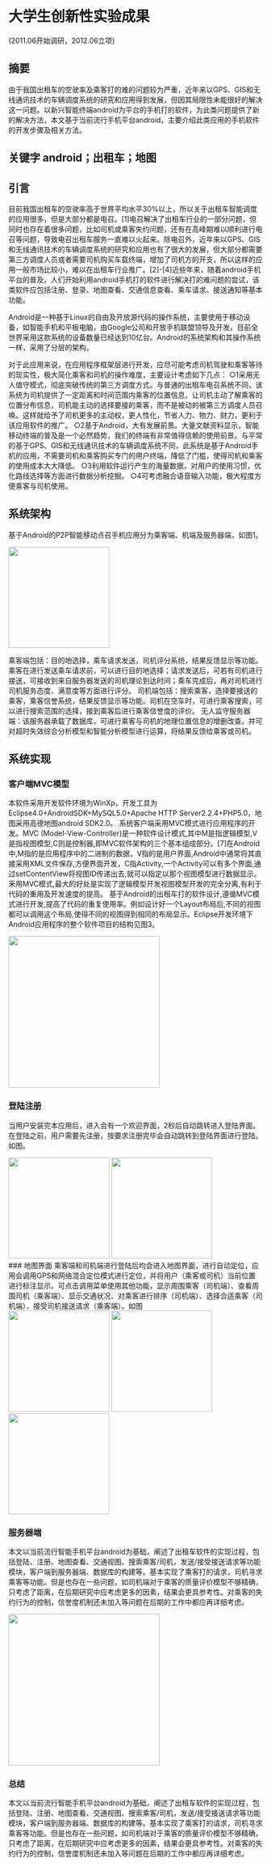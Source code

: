 # 大学生创新性实验成果
(2011.06开始调研，2012.06立项)
## 摘要
由于我国出租车的空驶率及乘客打的难的问题较为严重，近年来以GPS、GIS和无线通讯技术的车辆调度系统的研究和应用得到发展，但因其局限性未能很好的解决这一问题。以新兴智能终端android为平台的手机打的软件，为此类问题提供了新的解决方法，本文基于当前流行手机平台android，主要介绍此类应用的手机软件的开发步骤及相关方法。
## 关键字 android；出租车；地图
## 引言
目前我国出租车的空驶率高于世界平均水平30%以上，所以关于出租车智能调度的应用很多，但是大部分都是电召。[1]电召解决了出租车行业的一部分问题，但同时也存在着很多问题，比如司机或乘客失约问题，还有在高峰期难以顺利进行电召等问题，导致电召出租车服务一直难以火起来。除电召外，近年来以GPS、GIS和无线通讯技术的车辆调度系统的研究和应用也有了很大的发展，但大部分都需要第三方调度人员或者需要司机购买车载终端，增加了司机方的开支，所以这样的应用一般市场比较小，难以在出租车行业推广。[2]-[4]近些年来，随着android手机平台的普及，人们开始利用android手机打的软件进行解决打的难问题的尝试，该类软件应包括注册、登录、地图查看、交通信息查看、乘车请求、接送通知等基本功能。

Android是一种基于Linux的自由及开放源代码的操作系统，主要使用于移动设备，如智能手机和平板电脑，由Google公司和开放手机联盟领导及开发。目前全世界采用这款系统的设备数量已经达到10亿台。Android的系统架构和其操作系统一样，采用了分层的架构。

对于此应用来说，在应用程序框架层进行开发，应尽可能考虑司机驾驶和乘客等待的现实性，极大简化乘客和司机的操作难度，主要设计考虑如下几点：
○1采用无人值守模式，彻底突破传统的第三方调度方式。与普通的出租车电召系统不同，该系统为司机提供了一定距离和时间范围内乘客的位置信息，让司机主动了解乘客的位置分布信息，司机能主动的选择要接的乘客，而不是被动的被第三方调度人员召唤。这样就给予了司机更多的主动权，更人性化，节省人力、物力、财力，更利于该应用软件的推广。
○2基于Android，大有发展前景。大量文献资料显示，智能移动终端的普及是一个必然趋势，我们的终端有非常值得信赖的使用前景。与平常的基于GPS、GIS和无线通讯技术的车辆调度系统不同，此系统是基于Android手机的应用，不需要司机和乘客购买专门的用户终端，降低了门槛，使得司机和乘客的使用成本大大降低。
○3利用软件运行产生的海量数据，对用户的使用习惯，优化路线选择等方面进行数据分析挖掘。
○4可考虑融合语音输入功能，极大程度方便乘客与司机使用。
## 系统架构
基于Android的P2P智能移动点召手机应用分为乘客端、机端及服务器端，如图1。

<img src="https://github.com/cy2307422/blog/blob/master/flowchart.png" width="200" hegiht="650"/>


乘客端包括：目的地选择，乘车请求发送，司机评分系统，结果反馈显示等功能。乘客在进行发送乘车请求前，可以进行目的地选择；请求发送后，可若有司机进行接送，可接收到来自服务器发送的司机理论到达时间；乘车完成后，再对司机进行司机服务态度、满意度等方面进行评分。
司机端包括：搜索乘客，选择要接送的乘客，乘客信誉系统，结果反馈显示等功能。司机在空车时，可进行乘客搜索，可以进行搜索范围的选择，接到乘客后进行乘客信誉度的评价。
无人监守服务器端：该服务器承载了数据库，可进行乘客与司机的地理位置信息的增删改查。并可对超时失效综合分析模型和智能分析模型进行运算，将结果反馈给乘客或司机。
## 系统实现
### 客户端MVC模型
本软件采用开发软件环境为WinXp，开发工具为Eclipse4.0+AndroidSDK+MySQL5.0+Apache HTTP Server2.2.4+PHP5.0，地图采用高德地图android SDK2.0。
系统客户端采用MVC模式进行应用程序的开发。MVC (Model-View-Controller)是一种软件设计模式,其中M是指逻辑模型,V是指视图模型,C则是控制器,即MVC软件架构的三个基本组成部分。[7]在Android中,M指的是应用程序中的二进制的数据，V指的是用户界面,Android中通常将其直接采用XML文件保存,方便界面开发，C指Activity,一个Activity可以有多个界面,通过setContentView将视图ID传递出去,就可以指定以那个视图模型进行数据显示。釆用MVC模式,最大的好处是实现了逻辑模型开发视图模型开发的完全分离,有利于代码的重用及开发速度的提高。
基于Android的出租车打的软件设计,遵循MVC模式进行开发,提高了代码的重复使用率。例如设计好一个Layout布局后,不同的视图都可以调用这个布局,使得不同的视图得到相同的布局显示。Eclipse开发环境下Android应用程序的整个软件项目的结构见图3。

<img src="https://github.com/cy2307422/blog/blob/master/softwareStruct.png" width="300" hegiht="650" />

### 登陆注册
当用户安装完本应用后，进入会有一个欢迎界面，2秒后自动跳转进入登陆界面。在登陆之前，用户需要先注册，按要求注册完毕会自动跳转到登陆界面进行登陆。如图。
<div align="left">
<img src="https://github.com/cy2307422/blog/blob/master/login.png" width="200" hegiht="650" />
<img src="https://github.com/cy2307422/blog/blob/master/register.png" width="200" hegiht="650" />
</div>
### 地图界面
乘客端和司机端进行登陆后均会进入地图界面，进行自动定位，应用会调用GPS和网络混合定位模式进行定位，并将用户（乘客或司机）当前位置进行标注显示。可点击调用菜单使用其他功能，显示周围乘客（司机端）、查看周围司机（乘客端）、显示交通状况、对乘客进行排序（司机端）、选择合适乘客（司机端），接受司机接送请求（乘客端）。如图
 <div align="left">
  <img src="https://github.com/cy2307422/blog/blob/master/main.png" width="200" hegiht="400">
  <img src="https://github.com/cy2307422/blog/blob/master/map.png" width="200" hegiht="400">
  <img src="https://github.com/cy2307422/blog/blob/master/confirm.png" width="200" hegiht="400">
</div>


### 服务器端
本文以当前流行智能手机平台android为基础，阐述了出租车软件的实现过程，包括登陆、注册、地图查看、交通视图、搜索乘客/司机，发送/接受接送请求等功能模块，客户端到服务器端、数据库的构建等。基本实现了乘客打的请求，司机寻求乘客等功能。但是也存在一些问题，如司机端对于乘客的质量评价模型不够精确，只考虑了距离，在后期研究中应考虑更多的因素，结果会更具参考性。对乘客的失约行为的控制，信誉度机制还未加入等问题在后期的工作中都应再详细考虑。

<img src="https://github.com/cy2307422/blog/blob/master/server.png" width="300" hegiht="650"/>

### 总结
本文以当前流行智能手机平台android为基础，阐述了出租车软件的实现过程，包括登陆、注册、地图查看、交通视图、搜索乘客/司机，发送/接受接送请求等功能模块，客户端到服务器端、数据库的构建等。基本实现了乘客打的请求，司机寻求乘客等功能。但是也存在一些问题，如司机端对于乘客的质量评价模型不够精确，只考虑了距离，在后期研究中应考虑更多的因素，结果会更具参考性。对乘客的失约行为的控制，信誉度机制还未加入等问题在后期的工作中都应再详细考虑。
